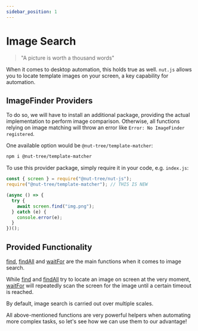 ```yaml
---
sidebar_position: 1
---
```


# Image Search

> "A picture is worth a thousand words"

When it comes to desktop automation, this holds true as well.
`nut.js` allows you to locate template images on your screen, a key capability for automation.

## ImageFinder Providers

To do so, we will have to install an additional package, providing the actual implementation to perform image comparison.
Otherwise, all functions relying on image matching will throw an error like `Error: No ImageFinder registered`.

One available option would be `@nut-tree/template-matcher`:

```bash
npm i @nut-tree/template-matcher
```

To use this provider package, simply require it in your code, e.g. `index.js`:

```js
const { screen } = require("@nut-tree/nut-js");
require("@nut-tree/template-matcher"); // THIS IS NEW

(async () => {
  try {
    await screen.find("img.png");
  } catch (e) {
    console.error(e);
  }
})();
```

## Provided Functionality

[find](https://nut-tree.github.io/apidoc/classes/screen.html#find), [findAll](https://nut-tree.github.io/apidoc/classes/screen.html#findall) and [waitFor](https://nut-tree.github.io/apidoc/classes/screen.html#waitfor) are the main functions when it comes to image search.

While [find](https://nut-tree.github.io/apidoc/classes/screen.html#find) and [findAll](https://nut-tree.github.io/apidoc/classes/screen.html#findall) try to locate an image on screen at the very moment, [waitFor](https://nut-tree.github.io/apidoc/classes/screen.html#waitfor) will repeatedly scan the screen for the image until a certain timeout is reached.

By default, image search is carried out over multiple scales.

All above-mentioned functions are very powerful helpers when automating more complex tasks, so let's see how we can use them to our advantage!

